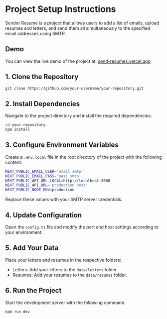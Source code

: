 # Project Setup Instructions

Sender Resume is a project that allows users to add a list of emails, upload resumes and letters, and send them all simultaneously to the specified email addresses using SMTP.

## Demo

You can view the live demo of the project at: [send-resumes.vercel.app](https://send-resumes.vercel.app)

## 1. Clone the Repository

```bash
git clone https://github.com/your-username/your-repository.git
```

## 2. Install Dependencies

Navigate to the project directory and install the required dependencies:

```bash
cd your-repository
npm install
```

## 3. Configure Environment Variables

Create a `.env.local` file in the root directory of the project with the following content:

```bash
NEXT_PUBLIC_EMAIL_USER='email smtp'
NEXT_PUBLIC_EMAIL_PASS='pass smtp'
NEXT_PUBLIC_API_URL_LOCAL=http://localhost:3000
NEXT_PUBLIC_API_URL='production host'
NEXT_PUBLIC_NODE_ENV=production
```

Replace these values with your SMTP server credentials.

## 4. Update Configuration

Open the `config.ts` file and modify the port and host settings according to your environment.

## 5. Add Your Data

Place your letters and resumes in the respective folders:

- Letters: Add your letters to the `data/letters` folder.
- Resumes: Add your resumes to the `data/resumes` folder.

## 6. Run the Project

Start the development server with the following command:

```bash
npm run dev
```
